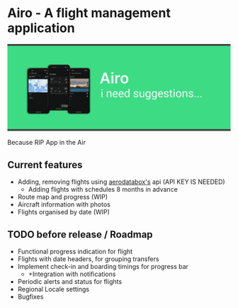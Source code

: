 # Airo - A flight management application

![Banner](resources/banner.png)

Because RIP App in the Air

## Current features

- Adding, removing flights using [aerodatabox's](https://aerodatabox.com/) api (API KEY IS NEEDED)
    - Adding flights with schedules 8 months in advance
- Route map and progress (WIP)
- Aircraft information with photos
- Flights organised by date (WIP)

## TODO before release / Roadmap

- Functional progress indication for flight
- Flights with date headers, for grouping transfers
- Implement check-in and boarding timings for progress bar
    - +Integration with notifications
- Periodic alerts and status for flights
- Regional Locale settings
- Bugfixes

